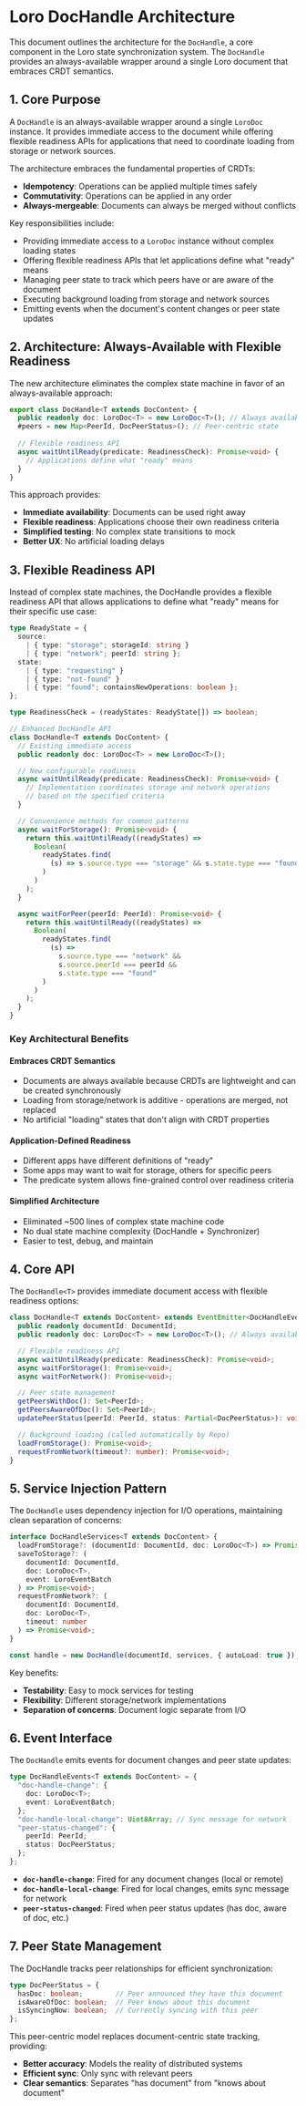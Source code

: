 # Loro DocHandle Architecture

This document outlines the architecture for the `DocHandle`, a core component in the Loro state synchronization system. The `DocHandle` provides an always-available wrapper around a single Loro document that embraces CRDT semantics.

## 1. Core Purpose

A `DocHandle` is an always-available wrapper around a single `LoroDoc` instance. It provides immediate access to the document while offering flexible readiness APIs for applications that need to coordinate loading from storage or network sources.

The architecture embraces the fundamental properties of CRDTs:
- **Idempotency**: Operations can be applied multiple times safely
- **Commutativity**: Operations can be applied in any order
- **Always-mergeable**: Documents can always be merged without conflicts

Key responsibilities include:

- Providing immediate access to a `LoroDoc` instance without complex loading states
- Offering flexible readiness APIs that let applications define what "ready" means
- Managing peer state to track which peers have or are aware of the document
- Executing background loading from storage and network sources
- Emitting events when the document's content changes or peer state updates

## 2. Architecture: Always-Available with Flexible Readiness

The new architecture eliminates the complex state machine in favor of an always-available approach:

```typescript
export class DocHandle<T extends DocContent> {
  public readonly doc: LoroDoc<T> = new LoroDoc<T>(); // Always available
  #peers = new Map<PeerId, DocPeerStatus>(); // Peer-centric state
  
  // Flexible readiness API
  async waitUntilReady(predicate: ReadinessCheck): Promise<void> {
    // Applications define what "ready" means
  }
}
```

This approach provides:
- **Immediate availability**: Documents can be used right away
- **Flexible readiness**: Applications choose their own readiness criteria
- **Simplified testing**: No complex state transitions to mock
- **Better UX**: No artificial loading delays

## 3. Flexible Readiness API

Instead of complex state machines, the DocHandle provides a flexible readiness API that allows applications to define what "ready" means for their specific use case:

```typescript
type ReadyState = {
  source:
    | { type: "storage"; storageId: string }
    | { type: "network"; peerId: string };
  state:
    | { type: "requesting" }
    | { type: "not-found" }
    | { type: "found"; containsNewOperations: boolean };
};

type ReadinessCheck = (readyStates: ReadyState[]) => boolean;

// Enhanced DocHandle API
class DocHandle<T extends DocContent> {
  // Existing immediate access
  public readonly doc: LoroDoc<T> = new LoroDoc<T>();

  // New configurable readiness
  async waitUntilReady(predicate: ReadinessCheck): Promise<void> {
    // Implementation coordinates storage and network operations
    // based on the specified criteria
  }

  // Convenience methods for common patterns
  async waitForStorage(): Promise<void> {
    return this.waitUntilReady((readyStates) =>
      Boolean(
        readyStates.find(
          (s) => s.source.type === "storage" && s.state.type === "found"
        )
      )
    );
  }

  async waitForPeer(peerId: PeerId): Promise<void> {
    return this.waitUntilReady((readyStates) =>
      Boolean(
        readyStates.find(
          (s) =>
            s.source.type === "network" &&
            s.source.peerId === peerId &&
            s.state.type === "found"
        )
      )
    );
  }
}
```

### Key Architectural Benefits

#### Embraces CRDT Semantics
- Documents are always available because CRDTs are lightweight and can be created synchronously
- Loading from storage/network is additive - operations are merged, not replaced
- No artificial "loading" states that don't align with CRDT properties

#### Application-Defined Readiness
- Different apps have different definitions of "ready"
- Some apps may want to wait for storage, others for specific peers
- The predicate system allows fine-grained control over readiness criteria

#### Simplified Architecture
- Eliminated ~500 lines of complex state machine code
- No dual state machine complexity (DocHandle + Synchronizer)
- Easier to test, debug, and maintain

## 4. Core API

The `DocHandle<T>` provides immediate document access with flexible readiness options:

```typescript
class DocHandle<T extends DocContent> extends EventEmitter<DocHandleEvents<T>> {
  public readonly documentId: DocumentId;
  public readonly doc: LoroDoc<T> = new LoroDoc<T>(); // Always available

  // Flexible readiness API
  async waitUntilReady(predicate: ReadinessCheck): Promise<void>;
  async waitForStorage(): Promise<void>;
  async waitForNetwork(): Promise<void>;

  // Peer state management
  getPeersWithDoc(): Set<PeerId>;
  getPeersAwareOfDoc(): Set<PeerId>;
  updatePeerStatus(peerId: PeerId, status: Partial<DocPeerStatus>): void;

  // Background loading (called automatically by Repo)
  loadFromStorage(): Promise<void>;
  requestFromNetwork(timeout?: number): Promise<void>;
}
```

## 5. Service Injection Pattern

The `DocHandle` uses dependency injection for I/O operations, maintaining clean separation of concerns:

```typescript
interface DocHandleServices<T extends DocContent> {
  loadFromStorage?: (documentId: DocumentId, doc: LoroDoc<T>) => Promise<void>;
  saveToStorage?: (
    documentId: DocumentId,
    doc: LoroDoc<T>,
    event: LoroEventBatch
  ) => Promise<void>;
  requestFromNetwork?: (
    documentId: DocumentId,
    doc: LoroDoc<T>,
    timeout: number
  ) => Promise<void>;
}

const handle = new DocHandle(documentId, services, { autoLoad: true });
```

Key benefits:
- **Testability**: Easy to mock services for testing
- **Flexibility**: Different storage/network implementations
- **Separation of concerns**: Document logic separate from I/O

## 6. Event Interface

The `DocHandle` emits events for document changes and peer state updates:

```typescript
type DocHandleEvents<T extends DocContent> = {
  "doc-handle-change": {
    doc: LoroDoc<T>;
    event: LoroEventBatch;
  };
  "doc-handle-local-change": Uint8Array; // Sync message for network
  "peer-status-changed": {
    peerId: PeerId;
    status: DocPeerStatus;
  };
};
```

- **`doc-handle-change`**: Fired for any document changes (local or remote)
- **`doc-handle-local-change`**: Fired for local changes, emits sync message for network
- **`peer-status-changed`**: Fired when peer status updates (has doc, aware of doc, etc.)

## 7. Peer State Management

The DocHandle tracks peer relationships for efficient synchronization:

```typescript
type DocPeerStatus = {
  hasDoc: boolean;        // Peer announced they have this document
  isAwareOfDoc: boolean;  // Peer knows about this document
  isSyncingNow: boolean;  // Currently syncing with this peer
};
```

This peer-centric model replaces document-centric state tracking, providing:
- **Better accuracy**: Models the reality of distributed systems
- **Efficient sync**: Only sync with relevant peers
- **Clear semantics**: Separates "has document" from "knows about document"
